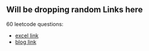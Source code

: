 ## Will be dropping random Links here

60 leetcode questions:
- [excel link](https://docs.google.com/spreadsheets/d/1Y98QKaYPazWImEt1nA_ocpGNJ-yQjH1FAsVQhUQ7OTw/edit#gid=0)
- [blog link](https://medium.com/@koheiarai94/60-leetcode-questions-to-prepare-for-coding-interview-8abbb6af589e)

